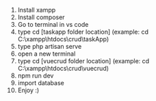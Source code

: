 1. Install xampp
2. Install composer
3. Go to terminal in vs code
4.   type cd [taskapp folder location] (example: cd C:\xampp\htdocs\crud\taskApp)
5.   type php artisan serve
6.   open a new terminal
7.   type cd [vuecrud folder location] (example: cd C:\xampp\htdocs\crud\vuecrud)
8.   npm run dev
9.   import database
10.   Enjoy :)
